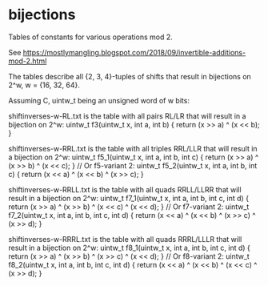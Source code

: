 # bijections
Tables of constants for various operations mod 2.

See https://mostlymangling.blogspot.com/2018/09/invertible-additions-mod-2.html

The tables describe all {2, 3, 4}-tuples of shifts that result in bijections on 2^w, w = {16, 32, 64}.

Assuming C, uintw_t being an unsigned word of w bits:

shiftinverses-w-RL.txt is the table with all pairs RL/LR that will result in a bijection on 2^w:
uintw_t f3(uintw_t x, int a, int b) {
  return (x >> a) ^ (x << b);
}

shiftinverses-w-RRL.txt is the table with all triples RRL/LLR that will result in a bijection on 2^w:
uintw_t f5_1(uintw_t x, int a, int b, int c) {
  return (x >> a) ^ (x >> b) ^ (x << c);
}
// Or f5-variant 2:
uintw_t f5_2(uintw_t x, int a, int b, int c) {
  return (x << a) ^ (x << b) ^ (x >> c);
}

shiftinverses-w-RRLL.txt is the table with all quads RRLL/LLRR that will result in a bijection on 2^w:
uintw_t f7_1(uintw_t x, int a, int b, int c, int d) {
  return (x >> a) ^ (x >> b) ^ (x << c) ^ (x << d);
}
// Or f7-variant 2:
uintw_t f7_2(uintw_t x, int a, int b, int c, int d) {
  return (x << a) ^ (x << b) ^ (x >> c) ^ (x >> d);
}

shiftinverses-w-RRRL.txt is the table with all quads RRRL/LLLR that will result in a bijection on 2^w:
uintw_t f8_1(uintw_t x, int a, int b, int c, int d) {
  return (x >> a) ^ (x >> b) ^ (x >> c) ^ (x << d);
}
// Or f8-variant 2:
uintw_t f8_2(uintw_t x, int a, int b, int c, int d) {
  return (x << a) ^ (x << b) ^ (x << c) ^ (x >> d);
}
